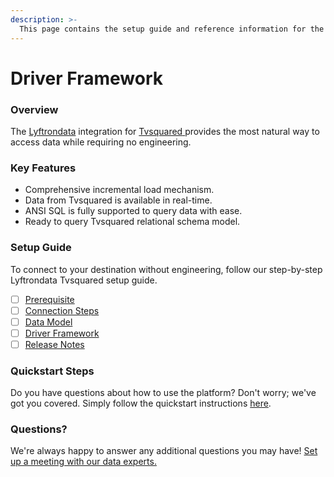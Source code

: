 ```yaml
---
description: >-
  This page contains the setup guide and reference information for the Tvsquared source connector.
---
```


# Driver Framework

### Overview

The [Lyftrondata](https://www.lyftrondata.com/) integration for [Tvsquared](https://www.lyftrondata.com/integration/tvsquared/)[ ](https://www.lyftrondata.com/integration/tvsquared/)provides the most natural way to access data while requiring no engineering.

### Key Features

* Comprehensive incremental load mechanism.
* Data from Tvsquared is available in real-time.&#x20;
* ANSI SQL is fully supported to query data with ease.
* Ready to query Tvsquared relational schema model.

### Setup Guide

To connect to your destination without engineering, follow our step-by-step Lyftrondata Tvsquared setup guide.

* [ ] [Prerequisite](../../marketing-analytics/tvsquared/prerequisite.md)
* [ ] [Connection Steps](../../marketing-analytics/tvsquared/connection-steps.md)
* [ ] [Data Model](../../marketing-analytics/tvsquared/data-model/)
* [ ] [Driver Framework](../../marketing-analytics/tvsquared/driver-framework/)
* [ ] [Release Notes](../../marketing-analytics/tvsquared/release-notes.md)

### Quickstart Steps

Do you have questions about how to use the platform? Don't worry; we've got you covered. Simply follow the quickstart instructions [here](../../../quickstart-steps.md).

### Questions? <a href="#questions" id="questions"></a>

We're always happy to answer any additional questions you may have! [Set up a meeting with our data experts.](https://www.lyftrondata.com/book-a-meeting/)


